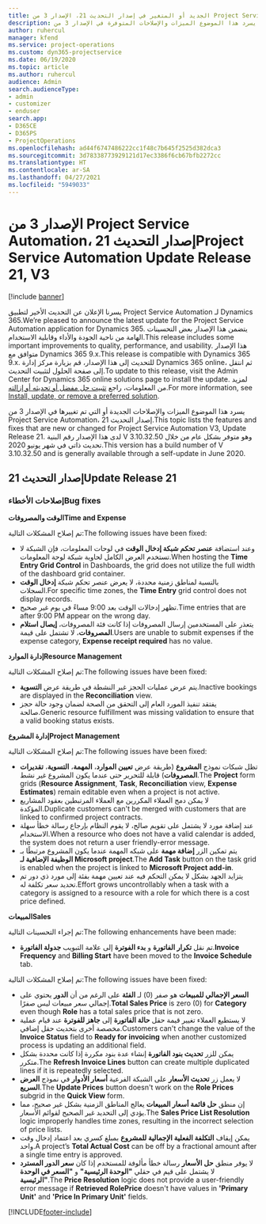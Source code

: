 ```yaml
---
title: الجديد أو المتغير في إصدار التحديث 21، الإصدار 3 من Project Service Automation
description: يسرد هذا الموضوع الميزات والإصلاحات المتوفرة في الإصدار 3 من Project Service Automation، إصدار التحديث 21.
author: ruhercul
manager: kfend
ms.service: project-operations
ms.custom: dyn365-projectservice
ms.date: 06/19/2020
ms.topic: article
ms.author: ruhercul
audience: Admin
search.audienceType:
- admin
- customizer
- enduser
search.app:
- D365CE
- D365PS
- ProjectOperations
ms.openlocfilehash: ad44f6747486222cc1f48c7b645f2525d382dca3
ms.sourcegitcommit: 3d78338773929121d17ec3386f6cb67bfb2272cc
ms.translationtype: HT
ms.contentlocale: ar-SA
ms.lasthandoff: 04/27/2021
ms.locfileid: "5949033"
---
```

# <a name="project-service-automation-update-release-21-v3"></a><span data-ttu-id="7cecc-103">الإصدار 3 من Project Service Automation، إصدار التحديث 21</span><span class="sxs-lookup"><span data-stu-id="7cecc-103">Project Service Automation Update Release 21, V3</span></span>

[!include [banner](../includes/psa-now-project-operations.md)]

<span data-ttu-id="7cecc-104">يسرنا الإعلان عن التحديث الأخير لتطبيق Project Service Automation لـ Dynamics 365.</span><span class="sxs-lookup"><span data-stu-id="7cecc-104">We’re pleased to announce the latest update for the Project Service Automation application for Dynamics 365.</span></span> <span data-ttu-id="7cecc-105">يتضمن هذا الإصدار بعض التحسينات الهامة من ناحية الجودة والأداء وقابلية الاستخدام.</span><span class="sxs-lookup"><span data-stu-id="7cecc-105">This release includes some important improvements to quality, performance, and usability.</span></span> <span data-ttu-id="7cecc-106">هذا الإصدار متوافق مع Dynamics 365 9.x.</span><span class="sxs-lookup"><span data-stu-id="7cecc-106">This release is compatible with Dynamics 365 9.x.</span></span> <span data-ttu-id="7cecc-107">للتحديث إلى هذا الإصدار، قم بزيارة مركز إدارة Dynamics 365 online، ثم انتقل إلى صفحة الحلول لتثبيت التحديث.</span><span class="sxs-lookup"><span data-stu-id="7cecc-107">To update to this release, visit the Admin Center for Dynamics 365 online solutions page to install the update.</span></span> <span data-ttu-id="7cecc-108">لمزيد من المعلومات، راجع [تثبيت حل مفضل أو تحديثه أو إزالته](/power-platform/admin/install-remove-preferred-solution).</span><span class="sxs-lookup"><span data-stu-id="7cecc-108">For more information, see [Install, update, or remove a preferred solution](/power-platform/admin/install-remove-preferred-solution).</span></span>

<span data-ttu-id="7cecc-109">يسرد هذا الموضوع الميزات والإصلاحات الجديدة أو التي تم تغييرها في الإصدار 3 من Project Service Automation، إصدار التحديث 21.</span><span class="sxs-lookup"><span data-stu-id="7cecc-109">This topic lists the features and fixes that are new or changed for Project Service Automation V3, Update Release 21.</span></span> <span data-ttu-id="7cecc-110">لدى هذا الإصدار رقم البنية V 3.10.32.50 وهو متوفر بشكل عام من خلال تحديث ذاتي في شهر يونيو 2020.</span><span class="sxs-lookup"><span data-stu-id="7cecc-110">This version has a build number of V 3.10.32.50 and is generally available through a self-update in June 2020.</span></span>

## <a name="update-release-21"></a><span data-ttu-id="7cecc-111">إصدار التحديث 21</span><span class="sxs-lookup"><span data-stu-id="7cecc-111">Update Release 21</span></span>

### <a name="bug-fixes"></a><span data-ttu-id="7cecc-112">إصلاحات الأخطاء</span><span class="sxs-lookup"><span data-stu-id="7cecc-112">Bug fixes</span></span>

<span data-ttu-id="7cecc-113">**الوقت والمصروفات**</span><span class="sxs-lookup"><span data-stu-id="7cecc-113">**Time and Expense**</span></span>

<span data-ttu-id="7cecc-114">تم إصلاح المشكلات التالية:</span><span class="sxs-lookup"><span data-stu-id="7cecc-114">The following issues have been fixed:</span></span>

- <span data-ttu-id="7cecc-115">وعند استضافة **عنصر تحكم شبكة إدخال الوقت** في لوحات المعلومات، فإن الشبكة لا تستخدم العرض الكامل لحاوية شبكة لوحة المعلومات.</span><span class="sxs-lookup"><span data-stu-id="7cecc-115">When hosting the **Time Entry Grid Control** in Dashboards, the grid does not utilize the full width of the dashboard grid container.</span></span>
- <span data-ttu-id="7cecc-116">بالنسبة لمناطق زمنية محددة، لا يعرض عنصر تحكم شبكة **إدخال الوقت** السجلات.</span><span class="sxs-lookup"><span data-stu-id="7cecc-116">For specific time zones, the **Time Entry** grid control does not display records.</span></span>
- <span data-ttu-id="7cecc-117">تظهر إدخالات الوقت بعد 9:00 مساءً في يوم غير صحيح.</span><span class="sxs-lookup"><span data-stu-id="7cecc-117">Time entries that are after 9:00 PM appear on the wrong day.</span></span>
- <span data-ttu-id="7cecc-118">يتعذر على المستخدمين إرسال المصروفات إذا كانت فئة المصروفات، **إيصال استلام المصروفات**، لا تشتمل على قيمة.</span><span class="sxs-lookup"><span data-stu-id="7cecc-118">Users are unable to submit expenses if the expense category, **Expense receipt required** has no value.</span></span>

<span data-ttu-id="7cecc-119">**إدارة الموارد**</span><span class="sxs-lookup"><span data-stu-id="7cecc-119">**Resource Management**</span></span>

<span data-ttu-id="7cecc-120">تم إصلاح المشكلات التالية:</span><span class="sxs-lookup"><span data-stu-id="7cecc-120">The following issues have been fixed:</span></span>

- <span data-ttu-id="7cecc-121">يتم عرض عمليات الحجز غير النشطة في طريقة عرض **التسوية**.</span><span class="sxs-lookup"><span data-stu-id="7cecc-121">Inactive bookings are displayed in the **Reconciliation** view.</span></span>
- <span data-ttu-id="7cecc-122">يفتقد تنفيذ المورد العام إلى التحقق من الصحة لضمان وجود حالة حجز صالحة.</span><span class="sxs-lookup"><span data-stu-id="7cecc-122">Generic resource fulfillment was missing validation to ensure that a valid booking status exists.</span></span>

<span data-ttu-id="7cecc-123">**إدارة المشروع**</span><span class="sxs-lookup"><span data-stu-id="7cecc-123">**Project Management**</span></span>

<span data-ttu-id="7cecc-124">تم إصلاح المشكلات التالية:</span><span class="sxs-lookup"><span data-stu-id="7cecc-124">The following issues have been fixed:</span></span>

- <span data-ttu-id="7cecc-125">تظل شبكات نموذج **المشروع** (طريقة عرض **تعيين الموارد**، **المهمة**، **التسوية**، **تقديرات المصروفات**) قابلة للتحرير حتى عندما يكون المشروع غير نشط.</span><span class="sxs-lookup"><span data-stu-id="7cecc-125">The **Project** form grids (**Resource Assignment**, **Task**, **Reconciliation** view, **Expense Estimates**) remain editable even when a project is not active.</span></span>
- <span data-ttu-id="7cecc-126">لا يمكن دمج العملاء المكررين مع العملاء المرتبطين بعقود المشاريع المؤكدة.</span><span class="sxs-lookup"><span data-stu-id="7cecc-126">Duplicate customers can't be merged with customers that are linked to confirmed project contracts.</span></span>
- <span data-ttu-id="7cecc-127">عند إضافة مورد لا يشتمل على تقويم صالح، لا يقوم النظام بإرجاع رسالة خطأ سهلة الاستخدام.</span><span class="sxs-lookup"><span data-stu-id="7cecc-127">When a resource who does not have a valid calendar is added, the system does not return a user friendly-error message.</span></span>
- <span data-ttu-id="7cecc-128">يتم تمكين الزر **إضافة مهمة** على شبكه المهمة عندما يكون المشروع مرتبطًا بـ **الوظيفة الإضافية لـ Microsoft project**.</span><span class="sxs-lookup"><span data-stu-id="7cecc-128">The **Add Task** button on the task grid is enabled when the project is linked to **Microsoft Project add-in**.</span></span>
- <span data-ttu-id="7cecc-129">يتزايد الجهد بشكل لا يمكن التحكم فيه عند تعيين مهمة بفئة إلى مورد ذي دور تم تحديد سعر تكلفة له.</span><span class="sxs-lookup"><span data-stu-id="7cecc-129">Effort grows uncontrollably when a task with a category is assigned to a resource with a role for which there is a cost price defined.</span></span>

<span data-ttu-id="7cecc-130">**المبيعات**</span><span class="sxs-lookup"><span data-stu-id="7cecc-130">**Sales**</span></span>

<span data-ttu-id="7cecc-131">تم إجراء التحسينات التالية:</span><span class="sxs-lookup"><span data-stu-id="7cecc-131">The following enhancements have been made:</span></span>

- <span data-ttu-id="7cecc-132">تم نقل **تكرار الفاتورة** و **بدء الفوترة** إلى علامة التبويب **جدولة الفاتورة**.</span><span class="sxs-lookup"><span data-stu-id="7cecc-132">**Invoice Frequency** and **Billing Start** have been moved to the **Invoice Schedule** tab.</span></span>

<span data-ttu-id="7cecc-133">تم إصلاح المشكلات التالية:</span><span class="sxs-lookup"><span data-stu-id="7cecc-133">The following issues have been fixed:</span></span>

- <span data-ttu-id="7cecc-134">**السعر الإجمالي للمبيعات** هو صفر (0) لـ **الفئة** على الرغم من أن **الدور** يحتوي على إجمالي سعر مبيعات ليس صفرًا.</span><span class="sxs-lookup"><span data-stu-id="7cecc-134">**Total Sales Price** is zero (0) for **Category** even though **Role** has a total sales price that is not zero.</span></span>
- <span data-ttu-id="7cecc-135">لا يستطيع العملاء تغيير قيمة حقل **حالة الفاتورة** إلى **جاهز للفوترة** عند قيام عملية مخصصة أخرى بتحديث حقل إضافي.</span><span class="sxs-lookup"><span data-stu-id="7cecc-135">Customers can't change the value of the **Invoice Status** field to **Ready for invoicing** when another customized process is updating an additional field.</span></span>
- <span data-ttu-id="7cecc-136">يمكن للزر **تحديث بنود الفاتورة** إنشاء عدة بنود مكررة إذا كانت محددة بشكل متكرر.</span><span class="sxs-lookup"><span data-stu-id="7cecc-136">The **Refresh Invoice Lines** button can create multiple duplicated lines if it is repeatedly selected.</span></span>
- <span data-ttu-id="7cecc-137">لا يعمل زر **تحديث الأسعار** على الشبكة الفرعية **أسعار الأدوار** في نموذج **العرض السريع**.</span><span class="sxs-lookup"><span data-stu-id="7cecc-137">The **Update Prices** button doesn't work on the **Role Prices** subgrid in the **Quick View** form.</span></span>
- <span data-ttu-id="7cecc-138">إن منطق **حل قائمة أسعار المبيعات** يعالج المناطق الزمنية بشكل غير صحيح، مما يؤدي إلى التحديد غير الصحيح لقوائم الأسعار.</span><span class="sxs-lookup"><span data-stu-id="7cecc-138">The **Sales Price List Resolution** logic improperly handles time zones, resulting in the incorrect selection of price lists.</span></span>
- <span data-ttu-id="7cecc-139">يمكن إيقاف **التكلفة الفعلية الإجمالية للمشروع** بمبلغ كسري بعد اعتماد إدخال وقت واحد.</span><span class="sxs-lookup"><span data-stu-id="7cecc-139">A project’s **Total Actual Cost** can be off by a fractional amount after a single time entry is approved.</span></span>
- <span data-ttu-id="7cecc-140">لا يوفر منطق **حل الأسعار** رسالة خطأ مألوفة للمستخدم إذا كان **سعر الدور المسترد** لا يشتمل على قيم في حقلي **"الوحدة الرئيسية"** و **"السعر في الوحدة الرئيسية"**.</span><span class="sxs-lookup"><span data-stu-id="7cecc-140">The **Price Resolution** logic does not provide a user-friendly error message if **Retrieved RolePrice** doesn't have values in **'Primary Unit'** and **'Price In Primary Unit'** fields.</span></span>


[!INCLUDE[footer-include](../includes/footer-banner.md)]